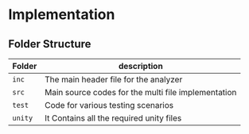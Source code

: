 # Implementation

## Folder Structure
Folder        | description
--------------| ----------------------------------------------
`inc`         | The main header file for the analyzer
`src`         | Main source codes for the multi file implementation
`test`        | Code for various testing scenarios
`unity`       | It Contains all the required unity files
